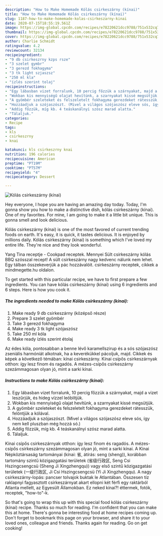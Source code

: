 ```yaml
---
description: "How to Make Homemade Kólás csirkeszárny (kínai)"
title: "How to Make Homemade Kólás csirkeszárny (kínai)"
slug: 1187-how-to-make-homemade-kolas-csirkeszarny-kinai
date: 2020-07-15T18:55:19.561Z
image: https://img-global.cpcdn.com/recipes/e78220621dcc9788/751x532cq70/kolas-csirkeszarny-kinai-recept-foto.jpg
thumbnail: https://img-global.cpcdn.com/recipes/e78220621dcc9788/751x532cq70/kolas-csirkeszarny-kinai-recept-foto.jpg
cover: https://img-global.cpcdn.com/recipes/e78220621dcc9788/751x532cq70/kolas-csirkeszarny-kinai-recept-foto.jpg
author: Charlie Schmidt
ratingvalue: 4.2
reviewcount: 32134
recipeingredient:
- "9 db csirkeszrny kzps rsze"
- "3 szelet gymbr"
- "3 gerezd fokhagyma"
- "3 tk light szjaszsz"
- "250 ml kla"
- "ízlés szerint tolaj"
recipeinstructions:
- "Egy lábasban vizet forralunk, 10 percig főzzük a szárnyakat, majd a vizet leszűrjük, és hideg vízzel leöblítjük."
- "Wokban kis mennyiségű olajat hevítünk, a szarnyakat kissé megsütjük."
- "A gyömbér szeleteket és felszeletelt fokhagyma gerezdeket rátesszük, felöntjük a kólával."
- "Hozzáadjuk a szójaszószt. (Mivel a világos szójaszósz eleve sós, így nem kell pluszban még hozzá só.)"
- "Addig főzzük, míg kb. 4 teáskanálnyi szósz marad alatta."
- "Tálaljuk."
categories:
- Recipe
tags:
- kls
- csirkeszrny
- knai

katakunci: kls csirkeszrny knai 
nutrition: 196 calories
recipecuisine: American
preptime: "PT19M"
cooktime: "PT57M"
recipeyield: "4"
recipecategory: Dessert

---
```



![Kólás csirkeszárny (kínai)](https://img-global.cpcdn.com/recipes/e78220621dcc9788/751x532cq70/kolas-csirkeszarny-kinai-recept-foto.jpg)

Hey everyone, I hope you are having an amazing day today. Today, I'm gonna show you how to make a distinctive dish, kólás csirkeszárny (kínai). One of my favorites. For mine, I am going to make it a little bit unique. This is gonna smell and look delicious.

Kólás csirkeszárny (kínai) is one of the most favored of current trending foods on earth. It's easy, it is quick, it tastes delicious. It is enjoyed by millions daily. Kólás csirkeszárny (kínai) is something which I've loved my entire life. They're nice and they look wonderful.

Yang Tina receptje - Cookpad receptek. Mennyei Sült csirkeszárny kólás BBQ szósszal recept! A sült csirkeszárny nagy kedvenc nálunk nem lehet. Egy tálban összekeverjük a pác hozzávalóit. csirkeszárny receptek, cikkek a mindmegette.hu oldalon.


To get started with this particular recipe, we have to first prepare a few ingredients. You can have kólás csirkeszárny (kínai) using 6 ingredients and 6 steps. Here is how you cook it.

<!--inarticleads1-->

##### The ingredients needed to make Kólás csirkeszárny (kínai):

1. Make ready 9 db csirkeszárny (középső része)
1. Prepare 3 szelet gyömbér
1. Take 3 gerezd fokhagyma
1. Make ready 3 tk light szójaszósz
1. Take 250 ml kóla
1. Make ready ízlés szerint étolaj


Az édes kóla, pontosabban a benne lévő karamellszirup és a sós szójaszósz zseniális harmóniát alkotnak, ha a keverékükkel pácoljuk, majd. Cikkek és képek a következő témában: kínai csirkeszárny. Kínai csípős csirkeszárnyak otthon: így lesz finom és ragadós. A mézes-csípős csirkeszárny szezámmagosan olyan jó, mint a sarki kínai. 

<!--inarticleads2-->

##### Instructions to make Kólás csirkeszárny (kínai):

1. Egy lábasban vizet forralunk, 10 percig főzzük a szárnyakat, majd a vizet leszűrjük, és hideg vízzel leöblítjük.
1. Wokban kis mennyiségű olajat hevítünk, a szarnyakat kissé megsütjük.
1. A gyömbér szeleteket és felszeletelt fokhagyma gerezdeket rátesszük, felöntjük a kólával.
1. Hozzáadjuk a szójaszószt. (Mivel a világos szójaszósz eleve sós, így nem kell pluszban még hozzá só.)
1. Addig főzzük, míg kb. 4 teáskanálnyi szósz marad alatta.
1. Tálaljuk.


Kínai csípős csirkeszárnyak otthon: így lesz finom és ragadós. A mézes-csípős csirkeszárny szezámmagosan olyan jó, mint a sarki kínai. A Kínai Népköztársaság tartományai (kínai: 省, átírás: seng (sheng)), korábban tartomány szintű közigazgatási területek (省级行政区, Seng Csi Hszingcsengcsü (Sheng Ji Xingzhengqu)) vagy első szintű közigazgatási területek (一级行政区, Ji Csi Hszingcsengcsü (Yi Ji Xingzhengqu). A nagy csirkeszárny-lopás: pancser tolvajok buktak le Atlantában. Összesen tíz raklapnyi fagyasztott csirkeszárnyat akart ellopni két férfi egy raktárból Atlanta mellett, az Egyesült Államokban. Ez neked kínai?! éttermek, fotók, receptek, &#34;how-to&#34;-k. 

So that's going to wrap this up with this special food kólás csirkeszárny (kínai) recipe. Thanks so much for reading. I'm confident that you can make this at home. There's gonna be interesting food at home recipes coming up. Don't forget to bookmark this page on your browser, and share it to your loved ones, colleague and friends. Thanks again for reading. Go on get cooking!

